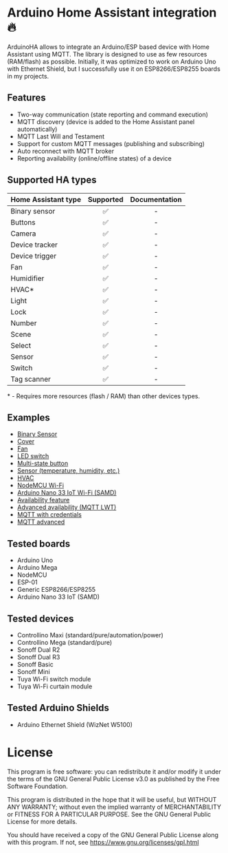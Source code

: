 # Arduino Home Assistant integration 🔥

ArduinoHA allows to integrate an Arduino/ESP based device with Home Assistant using MQTT.
The library is designed to use as few resources (RAM/flash) as possible.
Initially, it was optimized to work on Arduino Uno with Ethernet Shield,
but I successfully use it on ESP8266/ESP8255 boards in my projects.

## Features

* Two-way communication (state reporting and command execution)
* MQTT discovery (device is added to the Home Assistant panel automatically)
* MQTT Last Will and Testament
* Support for custom MQTT messages (publishing and subscribing)
* Auto reconnect with MQTT broker
* Reporting availability (online/offline states) of a device

## Supported HA types

| Home Assistant type | Supported | Documentation |
| ------------------- | :-------: | :------: |
| Binary sensor       |     ✅     |     -    |
| Buttons             |     ✅     |     -    |
| Camera              |     ✅     |     -    |
| Device tracker      |     ✅     |     -    |
| Device trigger      |     ✅     |     -    |
| Fan                 |     ✅     |     -    |
| Humidifier          |     ✅     |     -    |
| HVAC\*              |     ✅     |     -    |
| Light               |     ✅     |     -    |
| Lock                |     ✅     |     -    |
| Number              |     ✅     |     -    |
| Scene               |     ✅     |     -    |
| Select              |     ✅     |     -    |
| Sensor              |     ✅     |     -    |
| Switch              |     ✅     |     -    |
| Tag scanner         |     ✅     |     -    |

\* - Requires more resources (flash / RAM) than other devices types.

## Examples

* [Binary Sensor](examples/binary-sensor/binary-sensor.ino)
* [Cover](examples/cover/cover.ino)
* [Fan](examples/fan/fan.ino)
* [LED switch](examples/led-switch/led-switch.ino)
* [Multi-state button](examples/multi-state-button/multi-state-button.ino)
* [Sensor (temperature, humidity, etc.)](examples/sensor/sensor.ino)
* [HVAC](examples/hvac/hvac.ino)
* [NodeMCU Wi-Fi](examples/nodemcu/nodemcu.ino)
* [Arduino Nano 33 IoT Wi-Fi (SAMD)](examples/nano33iot/nano33iot.ino)
* [Availability feature](examples/availability)
* [Advanced availability (MQTT LWT)](examples/advanced-availability/advanced-availability.ino)
* [MQTT with credentials](examples/mqtt-with-credentials/mqtt-with-credentials.ino)
* [MQTT advanced](examples/mqtt-advanced/mqtt-advanced.ino)

## Tested boards

* Arduino Uno
* Arduino Mega
* NodeMCU
* ESP-01
* Generic ESP8266/ESP8255
* Arduino Nano 33 IoT (SAMD)

## Tested devices

* Controllino Maxi (standard/pure/automation/power)
* Controllino Mega (standard/pure)
* Sonoff Dual R2
* Sonoff Dual R3
* Sonoff Basic
* Sonoff Mini
* Tuya Wi-Fi switch module
* Tuya Wi-Fi curtain module

## Tested Arduino Shields

* Arduino Ethernet Shield (WizNet W5100)

# License

This program is free software: you can redistribute it and/or modify it under the terms of the GNU General Public License v3.0 as published by the Free Software Foundation.

This program is distributed in the hope that it will be useful, but WITHOUT ANY WARRANTY; without even the implied warranty of MERCHANTABILITY or FITNESS FOR A PARTICULAR PURPOSE. See the GNU General Public License for more details.

You should have received a copy of the GNU General Public License along with this program. If not, see https://www.gnu.org/licenses/gpl.html
